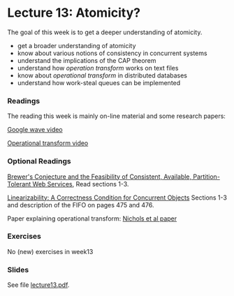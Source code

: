 # Lecture 13: Atomicity?

The goal of this week is to get a deeper understanding of atomicity. 

- get a broader understanding of atomicity
- know about various notions of consistency in concurrent systems
- understand the implications of the CAP theorem
- understand how *operation transform* works on text files
- know about *operational transform* in distributed databases
- understand how work-steal queues can be implemented 


### Readings
The reading  this week is mainly on-line material and some research papers:

[Google wave video](https://youtu.be/p6pgxLaDdQw)

[Operational transform video](https://youtu.be/3ykZYKCK7AM)

### Optional Readings

[Brewer's Conjecture and the Feasibility of Consistent, Available,
Partition-Tolerant Web Services](https://github.itu.dk/jst/PCPP2023-Public/blob/main/week13/GilbertAndLynch.pdf), Read sections 1-3. 

[Linearizability: A Correctness Condition for Concurrent Objects](https://github.itu.dk/jst/PCPP2023-Public/blob/main/week13/WingHerlihyCons.pdf)
Sections 1-3 and description of the FIFO on pages 475 and 476.

Paper explaining operational transform: [Nichols et al paper](https://github.itu.dk/jst/PCPP2023-Public/blob/main/week13/Nichols.pdf)


### Exercises

No (new) exercises in week13


### Slides

See file [lecture13.pdf](https://github.itu.dk/jst/PCPP2023-Public/blob/main/week13/lecture13.pdf).


